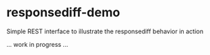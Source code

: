 # responsediff-demo
Simple REST interface to illustrate the responsediff behavior in action

... work in progress ...
